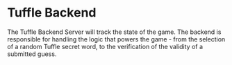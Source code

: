 # Tuffle Backend
The Tuffle Backend Server will track the state of the game. The backend is responsible for handling the logic that powers the game - from the selection of a random Tuffle secret word, to the verification of the validity of a submitted guess.
